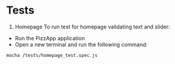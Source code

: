 # Tests

1. Homepage
To run test for homepage validating text and slider:
* Run the PizzApp application
* Open a new terminal and run the following command:
```angular2html
mocha /tests/homepage_test.spec.js
```